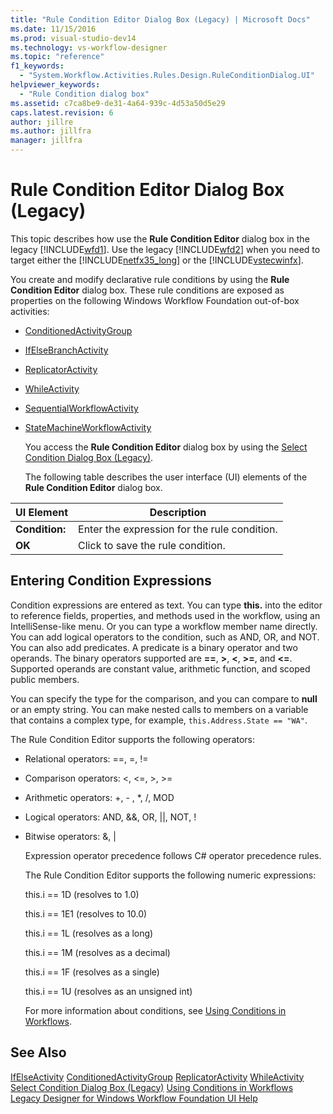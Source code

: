 ```yaml
---
title: "Rule Condition Editor Dialog Box (Legacy) | Microsoft Docs"
ms.date: 11/15/2016
ms.prod: visual-studio-dev14
ms.technology: vs-workflow-designer
ms.topic: "reference"
f1_keywords:
  - "System.Workflow.Activities.Rules.Design.RuleConditionDialog.UI"
helpviewer_keywords:
  - "Rule Condition dialog box"
ms.assetid: c7ca8be9-de31-4a64-939c-4d53a50d5e29
caps.latest.revision: 6
author: jillre
ms.author: jillfra
manager: jillfra
---
```

# Rule Condition Editor Dialog Box (Legacy)
This topic describes how use the **Rule Condition Editor** dialog box in the legacy [!INCLUDE[wfd1](../includes/wfd1-md.md)]. Use the legacy [!INCLUDE[wfd2](../includes/wfd2-md.md)] when you need to target either the [!INCLUDE[netfx35_long](../includes/netfx35-long-md.md)] or the [!INCLUDE[vstecwinfx](../includes/vstecwinfx-md.md)].

 You create and modify declarative rule conditions by using the **Rule Condition Editor** dialog box. These rule conditions are exposed as properties on the following Windows Workflow Foundation out-of-box activities:

- [ConditionedActivityGroup](http://go.microsoft.com/fwlink?LinkID=65017)

- [IfElseBranchActivity](http://go.microsoft.com/fwlink?LinkID=65034)

- [ReplicatorActivity](http://go.microsoft.com/fwlink?LinkID=65039)

- [WhileActivity](http://go.microsoft.com/fwlink?LinkID=65049)

- [SequentialWorkflowActivity](http://go.microsoft.com/fwlink?LinkID=65040)

- [StateMachineWorkflowActivity](http://go.microsoft.com/fwlink?LinkID=65045)

  You access the **Rule Condition Editor** dialog box by using the [Select Condition Dialog Box (Legacy)](../workflow-designer/select-condition-dialog-box-legacy.md).

  The following table describes the user interface (UI) elements of the **Rule Condition Editor** dialog box.

|UI Element|Description|
|----------------|-----------------|
|**Condition:**|Enter the expression for the rule condition.|
|**OK**|Click to save the rule condition.|

## Entering Condition Expressions
 Condition expressions are entered as text. You can type **this.** into the editor to reference fields, properties, and methods used in the workflow, using an IntelliSense-like menu. Or you can type a workflow member name directly. You can add logical operators to the condition, such as AND, OR, and NOT. You can also add predicates. A predicate is a binary operator and two operands. The binary operators supported are **==**, **>**, **\<**, **>=**, and **<=**. Supported operands are constant value, arithmetic function, and scoped public members.

 You can specify the type for the comparison, and you can compare to **null** or an empty string. You can make nested calls to members on a variable that contains a complex type, for example, `this.Address.State == "WA"`.

 The Rule Condition Editor supports the following operators:

- Relational operators: ==, =, !=

- Comparison operators: <, \<=, >, >=

- Arithmetic operators: +, - , *, /, MOD

- Logical operators: AND, &&, OR, &#124;&#124;, NOT, !

- Bitwise operators: &, &#124;

  Expression operator precedence follows C# operator precedence rules.

  The Rule Condition Editor supports the following numeric expressions:

  this.i == 1D (resolves to 1.0)

  this.i == 1E1 (resolves to 10.0)

  this.i == 1L (resolves as a long)

  this.i == 1M (resolves as a decimal)

  this.i == 1F (resolves as a single)

  this.i == 1U (resolves as an unsigned int)

  For more information about conditions, see [Using Conditions in Workflows](http://go.microsoft.com/fwlink?LinkID=65009).

## See Also
 [IfElseActivity](http://go.microsoft.com/fwlink?LinkID=65033)
 [ConditionedActivityGroup](http://go.microsoft.com/fwlink?LinkID=65017)
 [ReplicatorActivity](http://go.microsoft.com/fwlink?LinkID=65039)
 [WhileActivity](http://go.microsoft.com/fwlink?LinkID=65049)
 [Select Condition Dialog Box (Legacy)](../workflow-designer/select-condition-dialog-box-legacy.md)
 [Using Conditions in Workflows](http://go.microsoft.com/fwlink?LinkID=65009)
 [Legacy Designer for Windows Workflow Foundation UI Help](../workflow-designer/legacy-designer-for-windows-workflow-foundation-ui-help.md)